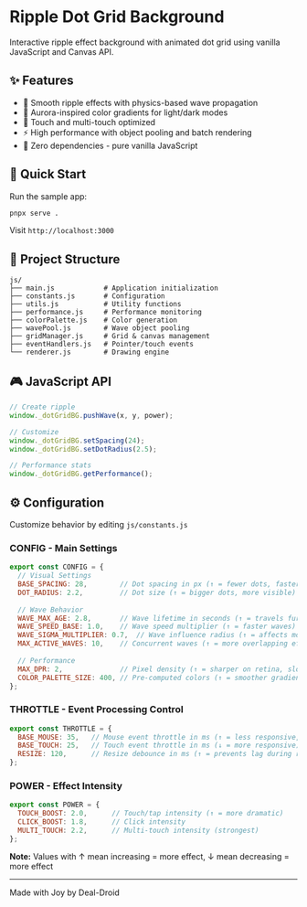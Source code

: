 # Ripple Dot Grid Background

Interactive ripple effect background with animated dot grid using vanilla JavaScript and Canvas API.

## ✨ Features

- 🌊 Smooth ripple effects with physics-based wave propagation
- 🎨 Aurora-inspired color gradients for light/dark modes
- 📱 Touch and multi-touch optimized
- ⚡ High performance with object pooling and batch rendering
- 🎯 Zero dependencies - pure vanilla JavaScript

## 🚀 Quick Start

Run the sample app:

```bash
pnpx serve .
```

Visit `http://localhost:3000`

## 📁 Project Structure

```text
js/
├── main.js            # Application initialization
├── constants.js       # Configuration
├── utils.js           # Utility functions
├── performance.js     # Performance monitoring
├── colorPalette.js    # Color generation
├── wavePool.js        # Wave object pooling
├── gridManager.js     # Grid & canvas management
├── eventHandlers.js   # Pointer/touch events
└── renderer.js        # Drawing engine
```

## 🎮 JavaScript API

```javascript
// Create ripple
window._dotGridBG.pushWave(x, y, power);

// Customize
window._dotGridBG.setSpacing(24);
window._dotGridBG.setDotRadius(2.5);

// Performance stats
window._dotGridBG.getPerformance();
```

## ⚙️ Configuration

Customize behavior by editing `js/constants.js`

### CONFIG - Main Settings

```javascript
export const CONFIG = {
  // Visual Settings
  BASE_SPACING: 28,        // Dot spacing in px (↑ = fewer dots, faster)
  DOT_RADIUS: 2.2,         // Dot size (↑ = bigger dots, more visible)
  
  // Wave Behavior
  WAVE_MAX_AGE: 2.8,       // Wave lifetime in seconds (↑ = travels further, more calculations)
  WAVE_SPEED_BASE: 1.0,    // Wave speed multiplier (↑ = faster waves)
  WAVE_SIGMA_MULTIPLIER: 0.7,  // Wave influence radius (↑ = affects more dots)
  MAX_ACTIVE_WAVES: 10,    // Concurrent waves (↑ = more overlapping effects, slower)
  
  // Performance
  MAX_DPR: 2,              // Pixel density (↑ = sharper on retina, slower)
  COLOR_PALETTE_SIZE: 400, // Pre-computed colors (↑ = smoother gradients, more memory)
};
```

### THROTTLE - Event Processing Control

```javascript
export const THROTTLE = {
  BASE_MOUSE: 35,   // Mouse event throttle in ms (↑ = less responsive, faster)
  BASE_TOUCH: 25,   // Touch event throttle in ms (↓ = more responsive)
  RESIZE: 120,      // Resize debounce in ms (↑ = prevents lag during resize)
};
```

### POWER - Effect Intensity

```javascript
export const POWER = {
  TOUCH_BOOST: 2.0,      // Touch/tap intensity (↑ = more dramatic)
  CLICK_BOOST: 1.8,      // Click intensity
  MULTI_TOUCH: 2.2,      // Multi-touch intensity (strongest)
};
```

**Note:** Values with ↑ mean increasing = more effect, ↓ mean decreasing = more effect

---

Made with Joy️ by Deal-Droid
